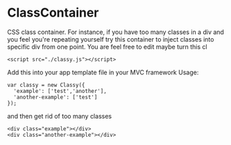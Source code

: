# ClassContainer

CSS class container. For instance, if you have too many classes in a div and you feel you're repeating yourself try this container to inject classes into specific div from one point.
You are feel free to edit maybe turn this cl
```
<script src="./classy.js"></script>
```

Add this into your app template file in your MVC framework
Usage:
```
var classy = new Classy({
  'example': ['test','another'],
  'another-example': ['test']
});
```
and then get rid of too many classes
```
<div class="example"></div>
<div class="another-example"></div>
```
